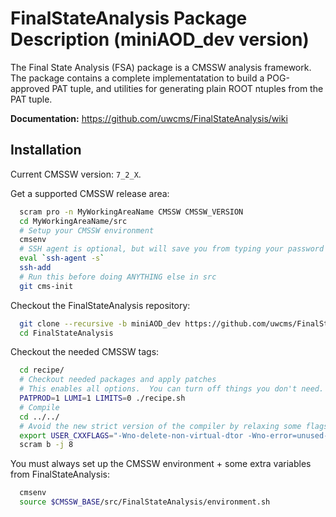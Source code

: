 FinalStateAnalysis Package Description (miniAOD_dev version)
============================================================

The Final State Analysis (FSA) package is a CMSSW analysis framework.  
The package contains a complete implementatation to build a POG-approved 
PAT tuple, and utilities for generating plain ROOT ntuples from the PAT tuple.

**Documentation:** https://github.com/uwcms/FinalStateAnalysis/wiki


Installation
------------

Current CMSSW version: ``7_2_X``.

Get a supported CMSSW release area:

```bash
  scram pro -n MyWorkingAreaName CMSSW CMSSW_VERSION
  cd MyWorkingAreaName/src
  # Setup your CMSSW environment
  cmsenv
  # SSH agent is optional, but will save you from typing your password many times
  eval `ssh-agent -s`
  ssh-add
  # Run this before doing ANYTHING else in src
  git cms-init
```

Checkout the FinalStateAnalysis repository:

```bash
  git clone --recursive -b miniAOD_dev https://github.com/uwcms/FinalStateAnalysis.git
  cd FinalStateAnalysis
```

Checkout the needed CMSSW tags:

```bash
  cd recipe/
  # Checkout needed packages and apply patches
  # This enables all options.  You can turn off things you don't need.
  PATPROD=1 LUMI=1 LIMITS=0 ./recipe.sh
  # Compile
  cd ../../
  # Avoid the new strict version of the compiler by relaxing some flags
  export USER_CXXFLAGS="-Wno-delete-non-virtual-dtor -Wno-error=unused-but-set-variable -Wno-error=unused-variable -Wno-error=sign-compare -Wno-error=reorder"
  scram b -j 8
```

You must always set up the CMSSW environment + some extra variables from FinalStateAnalysis:

```bash
  cmsenv
  source $CMSSW_BASE/src/FinalStateAnalysis/environment.sh
```
